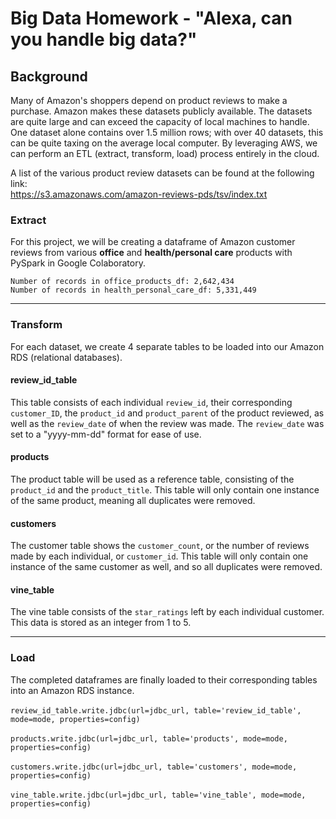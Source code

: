 # Big Data Homework - "Alexa, can you handle big data?"

## Background

Many of Amazon's shoppers depend on product reviews to make a purchase. Amazon makes these datasets publicly available. The datasets are quite large and can exceed the capacity of local machines to handle. One dataset alone contains over 1.5 million rows; with over 40 datasets, this can be quite taxing on the average local computer. By leveraging AWS, we can perform an ETL (extract, transform, load) process entirely in the cloud.

A list of the various product review datasets can be found at the following link: <br>
https://s3.amazonaws.com/amazon-reviews-pds/tsv/index.txt


### Extract
For this project, we will be creating a dataframe of Amazon customer reviews from various <b>office</b> and <b>health/personal care</b> products with PySpark in Google Colaboratory.

`Number of records in office_products_df: 2,642,434` <br>
`Number of records in health_personal_care_df: 5,331,449`

<hr>

### Transform
For each dataset, we create 4 separate tables to be loaded into our Amazon RDS (relational databases).

#### review_id_table
This table consists of each individual `review_id`, their corresponding `customer_ID`, the `product_id` and `product_parent` of the product reviewed, as well as the `review_date` of when the review was made.
The `review_date` was set to a "yyyy-mm-dd" format for ease of use.

#### products
The product table will be used as a reference table, consisting of the `product_id` and the `product_title`.
This table will only contain one instance of the same product, meaning all duplicates were removed.

#### customers
The customer table shows the `customer_count`, or the number of reviews made by each individual, or `customer_id`.
This table will only contain one instance of the same customer as well, and so all duplicates were removed.

#### vine_table
The vine table consists of the `star_ratings` left by each individual customer.
This data is stored as an integer from 1 to 5.

<hr>

### Load
The completed dataframes are finally loaded to their corresponding tables into an Amazon RDS instance.<br><br>
`review_id_table.write.jdbc(url=jdbc_url, table='review_id_table', mode=mode, properties=config)`<br><br>
`products.write.jdbc(url=jdbc_url, table='products', mode=mode, properties=config)`<br><br>
`customers.write.jdbc(url=jdbc_url, table='customers', mode=mode, properties=config)`<br><br>
`vine_table.write.jdbc(url=jdbc_url, table='vine_table', mode=mode, properties=config)`<br><br>